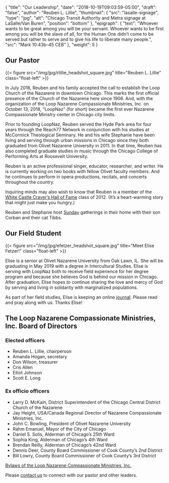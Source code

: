 {
	"title": "Our Leadership",
	"date": "2018-10-19T09:03:59-05:00",
	"draft": "false",
	"author": "Reuben L. Lillie",
	"thumbnail": {
	    "src": "lasalle-signage",
		"type": "jpg",
	    "alt": "Chicago Transit Authority and Metra signage at LaSalle/Van Buren",
		"position": "bottom"
	},
	"epigraph": {
		"text": "Whoever wants to be great among you will be your servant. Whoever wants to be first among you will be the slave of all, for the Human One didn’t come to be served but rather to serve and to give his life to liberate many people.",
		"src": "Mark 10:43b–45 CEB"
	},
	"weight": 5
}

## Our Pastor

{{< figure src="/img/jpg/rlillie_headshot_square.jpg" title="Reuben L. Lillie" class="float-left" >}}

In July 2018, Reuben and his family accepted the call to establish the Loop Church of the Nazarene in downtown Chicago. This marks the first official presence of the Church of the Nazarene here since 1906. And, with the organization of the Loop Nazarene Compassionate Ministries, Inc. on October 13, 2018, “LoopNaz” (for short) became the first ever Nazarene Compassionate Ministry center in Chicago city limits.

Prior to founding LoopNaz, Reuben served the Hyde Park area for four years through the Reach77 Network in conjunction with his studies at McCormick Theological Seminary. He and his wife Stephanie have been living and serving through urban missions in Chicago since they both graduated from Olivet Nazarene University in 2011. In that time, Reuben has also completed graduate studies in music through the Chicago College of Performing Arts at Roosevelt University.

Reuben is an active professional singer, educator, researcher, and writer. He is currently working on two books with fellow Olivet faculty members. And he continues to perform in opera productions, recitals, and concerts throughout the country.

Inquiring minds may also wish to know that Reuben is a member of the [White Castle Craver’s Hall of Fame][white-castle] class of 2012. (It’s a heart-warming story that might just make you hungry.)

Reuben and Stephanie host [Sunday][sunday] gatherings in their home with their son Corban and their cat Tibbs.

## Our Field Student 

{{< figure src="/img/jpg/efetzer_headshot_square.jpg" title="Meet Elise Fetzer!" class="float-left" >}}

Elise is a senior at Olivet Nazarene University from Oak Lawn, IL. She will be graduating in May 2019 with a degree in Intercultural Studies. Elise is serving with LoopNaz both to receive field experience for her degree program and because she believes God is behind our mission in Chicago. After graduation, Elise hopes to continue sharing the love and mercy of God by serving and living in solidarity with marginalized populations.

As part of her field studies, Elise is keeping an online [journal][elise-author]. Please read and pray along with us. Thanks Elise!

## The Loop Nazarene Compassionate Ministries, Inc. Board of Directors

### Elected officers

* Reuben L. Lillie, chairperson
* Amanda Hogan, secretary
* Don Wilson, treasurer
* Cris Allen
* Elliot Johnson
* Scott E. Long

### Ex officio officers

* Larry D. McKain, District Superintendent of the Chicago Central District Church of the Nazarene
* Jay Height, USA/Canada Regional Director of Nazarene Compassionate Ministries, Inc.
* John C. Bowling, President of Olivet Nazarene University
* Rahm Emanuel, Mayor of the City of Chicago
* Daniel S. Solis, Alderman of Chicago’s 25th Ward
* Sophia King, Alderman of Chicago’s 4th Ward
* Brendan Reilly, Alderman of Chicago’s 42nd Ward
* Dennis Deer, County Board Commissioner of Cook County’s 2nd District
* Bill Lowry, County Board Commissioner of Cook County’s 3rd District

[Bylaws of the Loop Nazarene Compassionate Ministries, Inc.][bylaws]

Please [contact us][contact] to connect with our pastor and other leaders. 

[bylaws]: /bylaws/
[contact]: /contact/
[elise-author]: /authors/elise-fetzer/
[sunday]: /join/sunday/
[white-castle]: https://www.whitecastle.com/cravernation/chof?year=2012&craverid=17

